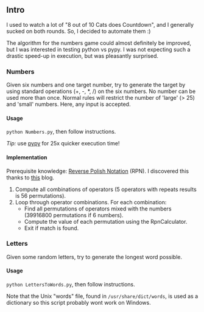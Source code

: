 ## Intro

I used to watch a lot of "8 out of 10 Cats does Countdown", and I generally sucked on both rounds. So, I decided to automate them :)


The algorithm for the numbers game could almost definitely be improved, but I was interested in testing python vs pypy. I was not
expecting such a drastic speed-up in execution, but was pleasantly surprised.

### Numbers

Given six numbers and one target number, try to generate the target by using standard operations (+, -, *, /) on the six numbers. No number can be used more than once.
Normal rules will restrict the number of 'large' (> 25) and 'small' numbers. Here, any input is accepted.

#### Usage 

`python Numbers.py`, then follow instructions. 

_Tip:_ use [pypy](https://pypy.org) for 25x quicker execution time! 

#### Implementation

Prerequisite knowledge: [Reverse Polish Notation](https://en.wikipedia.org/wiki/Reverse_Polish_notation) (RPN). I discovered this thanks
to [this](http://www.datagenetics.com/blog/august32014/index.html) blog.

1. Compute all combinations of operators (5 operators with repeats results is 56 permutations).
2. Loop through operator combinations. For each combination:
    - Find all permutations of operators mixed with the numbers (39916800 permutations if 6 numbers).
    - Compute the value of each permutation using the RpnCalculator.
    - Exit if match is found.

### Letters

Given some random letters, try to generate the longest word possible.

#### Usage
`python LettersToWords.py`, then follow instructions. 

Note that the Unix "words" file, found in `/usr/share/dict/words`, is used as a dictionary so this script probably wont work on Windows.


